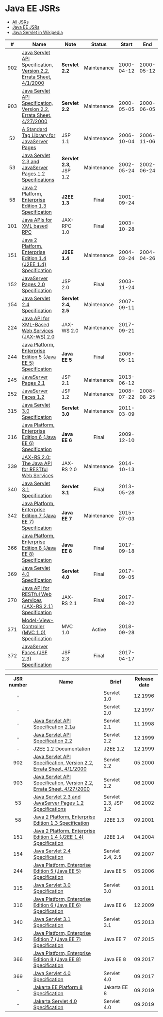 # Java EE JSRs

* [All JSRs](https://www.jcp.org/en/jsr/platform)
* [Java EE JSRs](https://www.jcp.org/en/jsr/platform?listBy=3&listByType=platform)
* [Java Servlet in Wikipedia](https://en.wikipedia.org/wiki/Java_servlet)

| #   | Name          | Note | Status  | Start  | End    |
| :-: | ------------- | ---- | :-----: | :----: | :----: |
| 902 | [Java Servlet API Specification, Version 2.2, Errata Sheet, 4/1/2000](https://www.jcp.org/en/jsr/detail?id=902) | **Servlet 2.2** | Maintenance | 2000-04-12 | 2000-05-12 |
| 903 | [Java Servlet API Specification, Version 2.2, Errata Sheet, 4/27/2000](https://www.jcp.org/en/jsr/detail?id=903) | **Servlet 2.2** | Maintenance | 2000-05-05 | 2000-06-05 |
| 52  | [A Standard Tag Library for JavaServer Pages](https://www.jcp.org/en/jsr/detail?id=52) | JSP 1.1 | Maintenance | 2006-10-04 | 2006-11-06 |
| 53  | [Java Servlet 2.3 and JavaServer Pages 1.2 Specifications](https://www.jcp.org/en/jsr/detail?id=53) | **Servlet 2.3**, JSP 1.2 | Maintenance | 2002-05-24 | 2002-06-24 |
| 58  | [Java 2 Platform, Enterprise Edition 1.3 Specification](https://www.jcp.org/en/jsr/detail?id=58) | **J2EE 1.3** | Final | 2001-09-24 | |
| 101 | [Java APIs for XML based RPC](https://www.jcp.org/en/jsr/detail?id=101) | JAX-RPC 1.0  | Final | 2003-10-28 | |
| 151 | [Java 2 Platform, Enterprise Edition 1.4 (J2EE 1.4) Specification](https://www.jcp.org/en/jsr/detail?id=151) | **J2EE 1.4** | Maintenance | 2004-03-24 | 2004-04-26 |
| 152 | [JavaServer Pages 2.0 Specification](https://www.jcp.org/en/jsr/detail?id=152) | JSP 2.0 | Final | 2003-11-24 | |
| 154 | [Java Servlet 2.4 Specification](https://www.jcp.org/en/jsr/detail?id=154) | **Servlet 2.4, 2.5** | Maintenance | 2007-09-11 | |
| 224 | [Java API for XML-Based Web Services (JAX-WS) 2.0](https://www.jcp.org/en/jsr/detail?id=224) | JAX-WS 2.0 | Maintenance | 2017-09-21 | |
| 244 | [Java Platform, Enterprise Edition 5 (Java EE 5) Specification](https://www.jcp.org/en/jsr/detail?id=244) | **Java EE 5** | Final | 2006-05-11 | |
| 245 | [JavaServer Pages 2.1](https://www.jcp.org/en/jsr/detail?id=245) | JSP 2.1 | Maintenance | 2013-06-12 | | 
| 252 | [JavaServer Faces 1.2](https://www.jcp.org/en/jsr/detail?id=252) | JSF 1.2 | Maintenance | 2008-07-22 | 2008-08-25 |
| 315 | [Java Servlet 3.0 Specification](https://www.jcp.org/en/jsr/detail?id=315) | **Servlet 3.0** | Maintenance | 2011-03-09 | |
| 316 | [Java Platform, Enterprise Edition 6 (Java EE 6) Specification](https://www.jcp.org/en/jsr/detail?id=316) | **Java EE 6** | Final | 2009-12-10 | |
| 339 | [JAX-RS 2.0: The Java API for RESTful Web Services](https://www.jcp.org/en/jsr/detail?id=339) | JAX-RS 2.0 | Maintenance | 2014-10-13 | |
| 340 | [Java Servlet 3.1 Specification](https://www.jcp.org/en/jsr/detail?id=340) | **Servlet 3.1** | Final | 2013-05-28 | |
| 342 | [Java Platform, Enterprise Edition 7 (Java EE 7) Specification](https://www.jcp.org/en/jsr/detail?id=342) | **Java EE 7** | Maintenance | 2015-07-03 | |
| 366 | [Java Platform, Enterprise Edition 8 (Java EE 8) Specification](https://www.jcp.org/en/jsr/detail?id=366) | **Java EE 8** | Final | 2017-09-18 | |
| 369 | [Java Servlet 4.0 Specification](https://www.jcp.org/en/jsr/detail?id=369) | **Servlet 4.0** | Final | 2017-09-05 | |
| 370 | [Java API for RESTful Web Services (JAX-RS 2.1) Specification](https://www.jcp.org/en/jsr/detail?id=370) | JAX-RS 2.1 | Final | 2017-08-22 | |
| 371 | [Model-View-Controller (MVC 1.0) Specification](https://www.jcp.org/en/jsr/detail?id=371) | MVC 1.0 | Active | 2018-09-28 | |
| 372 | [JavaServer Faces (JSF 2.3) Specification](https://www.jcp.org/en/jsr/detail?id=372) | JSF 2.3 | Final | 2017-04-17 | |

<table>
    <tr>
        <th>JSR number</th>
        <th>Name</th>
        <th>Brief</th>
        <th>Release date</th>
    </tr>
    <tr>
        <td align="center">-</td>
        <td></td>
        <td>Servlet 1.0</td>
        <td align="center">12.1996</td>
    </tr>
    <tr>
        <td align="center">-</td>
        <td></td>
        <td>Servlet 2.0</td>
        <td align="center">12.1997</td>
    </tr>
    <tr>
        <td align="center">-</td>
        <td><a href="https://docs.oracle.com/cd/E17802_01/products/products/servlet/2.1/servlet-2.1.pdf">Java Servlet API Specification 2.1a</a></td>
        <td>Servlet 2.1</td>
        <td align="center">11.1998</td>
    </tr>
    <tr>
        <td align="center">-</td>
        <td><a href="https://www.cs.helsinki.fi/group/tipu4/specs/servlet/servlet-specs.ps.gz">Java Servlet API Specification 2.2</a></td>
        <td>Servlet 2.2</td>
        <td align="center">12.1999</td>
    </tr>
    <tr>
        <td align="center">-</td>
        <td><a href="https://www.oracle.com/technetwork/java/javaee/docs-142435.html">J2EE 1.2 Documentation</a></td>
        <td>J2EE 1.2</td>
        <td align="center">12.1999</td>
    </tr>
    <tr>
        <td align="center">902</td>
        <td><a href="https://www.jcp.org/en/jsr/detail?id=902">Java Servlet API Specification, Version 2.2, Errata Sheet, 4/1/2000</a></td>
        <td>Servlet 2.2</td>
        <td align="center">05.2000</td>
    </tr>
    <tr>
        <td align="center">903</td>
        <td><a href="https://www.jcp.org/en/jsr/detail?id=903">Java Servlet API Specification, Version 2.2, Errata Sheet, 4/27/2000</a></td>
        <td>Servlet 2.2</td>
        <td align="center">06.2000</td>
    </tr>
    <tr>
        <td align="center">53</td>
        <td><a href="https://www.jcp.org/en/jsr/detail?id=53">Java Servlet 2.3 and JavaServer Pages 1.2 Specifications</a></td>
        <td>Servlet 2.3, JSP 1.2</td>
        <td align="center">06.2002</td>
    </tr>
    <tr>
        <td align="center">58</td>
        <td><a href="https://www.jcp.org/en/jsr/detail?id=58">Java 2 Platform, Enterprise Edition 1.3 Specification</a></td>
        <td>J2EE 1.3</td>
        <td align="center">09.2001</td>
    </tr>
    <tr>
        <td align="center">151</td>
        <td><a href="https://www.jcp.org/en/jsr/detail?id=151">Java 2 Platform, Enterprise Edition 1.4 (J2EE 1.4) Specification</a></td>
        <td>J2EE 1.4</td>
        <td align="center">04.2004</td>
    </tr>
    <tr>
        <td align="center">154</td>
        <td><a href="https://www.jcp.org/en/jsr/detail?id=154">Java Servlet 2.4 Specification</a></td>
        <td>Servlet 2.4, 2.5</td>
        <td align="center">09.2007</td>
    </tr>
    <tr>
        <td align="center">244</td>
        <td><a href="https://www.jcp.org/en/jsr/detail?id=244">Java Platform, Enterprise Edition 5 (Java EE 5) Specification</a></td>
        <td>Java EE 5</td>
        <td align="center">05.2006</td>
    </tr>
    <tr>
        <td align="center">315</td>
        <td><a href="https://www.jcp.org/en/jsr/detail?id=315">Java Servlet 3.0 Specification</a></td>
        <td>Servlet 3.0</td>
        <td align="center">03.2011</td>
    </tr>
    <tr>
        <td align="center">316</td>
        <td><a href="https://www.jcp.org/en/jsr/detail?id=316">Java Platform, Enterprise Edition 6 (Java EE 6) Specification</a></td>
        <td>Java EE 6</td>
        <td align="center">12.2009</td>
    </tr>
    <tr>
        <td align="center">340</td>
        <td><a href="https://www.jcp.org/en/jsr/detail?id=340">Java Servlet 3.1 Specification</a></td>
        <td>Servlet 3.1</td>
        <td align="center">05.2013</td>
    </tr>
    <tr>
        <td align="center">342</td>
        <td><a href="https://www.jcp.org/en/jsr/detail?id=342">Java Platform, Enterprise Edition 7 (Java EE 7) Specification</a></td>
        <td>Java EE 7</td>
        <td align="center">07.2015</td>
    </tr>
    <tr>
        <td align="center">366</td>
        <td><a href="https://www.jcp.org/en/jsr/detail?id=366">Java Platform, Enterprise Edition 8 (Java EE 8) Specification</a></td>
        <td>Java EE 8</td>
        <td align="center">09.2017</td>
    </tr>
    <tr>
        <td align="center">369</td>
        <td><a href="https://www.jcp.org/en/jsr/detail?id=369">Java Servlet 4.0 Specification</a></td>
        <td>Servlet 4.0</td>
        <td align="center">09.2017</td>
    </tr>
    <tr>
        <td align="center">-</td>
        <td><a href="https://jakarta.ee/specifications/platform/8/">Jakarta EE Platform 8 Specification</a></td>
        <td>Jakarta EE 8</td>
        <td align="center">09.2019</td>
    </tr>
    <tr>
        <td align="center">-</td>
        <td><a href="https://jakarta.ee/specifications/servlet/4.0/">Jakarta Servlet 4.0 Specification</a></td>
        <td>Servlet 4.0</td>
        <td align="center">09.2019</td>
    </tr>
</table>
